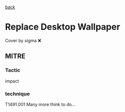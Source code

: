 [back](../index.md)
# Replace Desktop Wallpaper
Cover by sigma :x: 
## MITRE
### Tactic
impact
### technique
T1491.001
Many more think to do...
